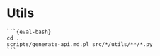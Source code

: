 # Utils

````{eval-rst}
```{eval-bash}
cd ..
scripts/generate-api.md.pl src/*/utils/**/*.py
```
````
